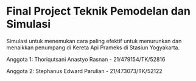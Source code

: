# Final Project Teknik Pemodelan dan Simulasi

Simulasi untuk menemukan cara paling efektif untuk menurunkan dan menaikkan penumpang di Kereta Api Prameks di Stasiun Yogyakarta.

Anggota 1: Thoriqutsani Anastyo Rasnan - 21/479154/TK/52816

Anggota 2: Stephanus Edward Parulian - 21/473073/TK/52122